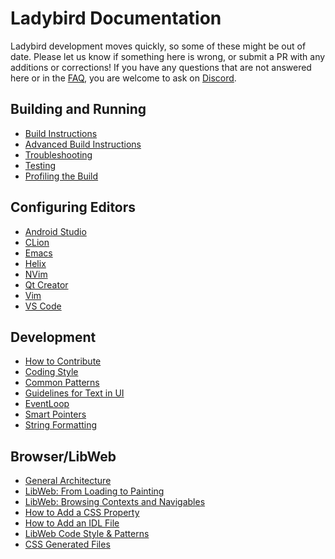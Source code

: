 # Ladybird Documentation

Ladybird development moves quickly, so some of these might be out of date. Please let us know if something here is wrong,
or submit a PR with any additions or corrections! If you have any questions that are not answered here or in the [FAQ](FAQ.md),
you are welcome to ask on [Discord](../README.md#get-in-touch-and-participate).

## Building and Running
* [Build Instructions](BuildInstructionsLadybird.md)
* [Advanced Build Instructions](AdvancedBuildInstructions.md)
* [Troubleshooting](Troubleshooting.md)
* [Testing](Testing.md)
* [Profiling the Build](BuildProfilingInstructions.md)

## Configuring Editors
* [Android Studio](EditorConfiguration/AndroidStudioConfiguration.md)
* [CLion](EditorConfiguration/CLionConfiguration.md)
* [Emacs](EditorConfiguration/EmacsConfiguration.md)
* [Helix](EditorConfiguration/HelixConfiguration.md)
* [NVim](EditorConfiguration/NvimConfiguration.md)
* [Qt Creator](EditorConfiguration/QtCreatorConfiguration.md)
* [Vim](EditorConfiguration/VimConfiguration.md)
* [VS Code](EditorConfiguration/VSCodeConfiguration.md)

## Development
* [How to Contribute](../CONTRIBUTING.md)
* [Coding Style](CodingStyle.md)
* [Common Patterns](Patterns.md)
* [Guidelines for Text in UI](HumanInterfaceGuidelines/Text.md)
* [EventLoop](EventLoop.md)
* [Smart Pointers](SmartPointers.md)
* [String Formatting](StringFormatting.md)

## Browser/LibWeb
* [General Architecture](ProcessArchitecture.md)
* [LibWeb: From Loading to Painting](LibWebFromLoadingToPainting.md)
* [LibWeb: Browsing Contexts and Navigables](BrowsingContextsAndNavigables.md)
* [How to Add a CSS Property](CSSProperties.md)
* [How to Add an IDL File](AddNewIDLFile.md)
* [LibWeb Code Style & Patterns](LibWebPatterns.md)
* [CSS Generated Files](CSSGeneratedFiles.md)
